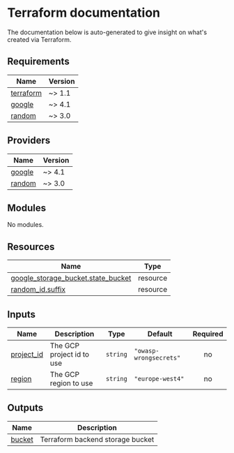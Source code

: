# Terraform documentation
The documentation below is auto-generated to give insight on what's created via Terraform.

<!-- BEGINNING OF PRE-COMMIT-TERRAFORM DOCS HOOK -->
## Requirements

| Name | Version |
|------|---------|
| <a name="requirement_terraform"></a> [terraform](#requirement\_terraform) | ~> 1.1 |
| <a name="requirement_google"></a> [google](#requirement\_google) | ~> 4.1 |
| <a name="requirement_random"></a> [random](#requirement\_random) | ~> 3.0 |

## Providers

| Name | Version |
|------|---------|
| <a name="provider_google"></a> [google](#provider\_google) | ~> 4.1 |
| <a name="provider_random"></a> [random](#provider\_random) | ~> 3.0 |

## Modules

No modules.

## Resources

| Name | Type |
|------|------|
| [google_storage_bucket.state_bucket](https://registry.terraform.io/providers/hashicorp/google/latest/docs/resources/storage_bucket) | resource |
| [random_id.suffix](https://registry.terraform.io/providers/hashicorp/random/latest/docs/resources/id) | resource |

## Inputs

| Name | Description | Type | Default | Required |
|------|-------------|------|---------|:--------:|
| <a name="input_project_id"></a> [project\_id](#input\_project\_id) | The GCP project id to use | `string` | `"owasp-wrongsecrets"` | no |
| <a name="input_region"></a> [region](#input\_region) | The GCP region to use | `string` | `"europe-west4"` | no |

## Outputs

| Name | Description |
|------|-------------|
| <a name="output_bucket"></a> [bucket](#output\_bucket) | Terraform backend storage bucket |
<!-- END OF PRE-COMMIT-TERRAFORM DOCS HOOK -->
